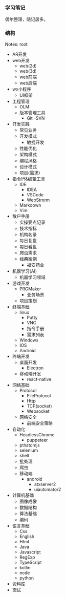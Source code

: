 ### 学习笔记
偶尔整理，随记居多。

### 结构
Notes: root
- AR开发
- web开发
  - web(2d)
  - web(3d)
  - web前端
  - web后端
- wx小程序
  - UI框架
- 工程管理
  - OLM
  - 版本管理工具
    - Git
    -SVN
- 开发实践
  - 常见业务
  - 开发模式
    - 敏捷开发
  - 性能优化
  - 架构模式
  - 编程风格
  - 设计模式
  - 项目(需求)
- 指令行&编辑工具
  - IDE
    - IDEA
    - VSCode
    - WebStrorm
  - Markdown
  - Vim
- 散户手册
  - 实操要点记录
  - 技术指标
  - 机构名录
  - 每日复盘
  - 每日看盘
  - 爬虫需求
  - 经典案例
    - 福安药业
- 机器学习(AI)
  - 机器学习领域
- 游戏开发
  - PRGMaker
    - 业务场景
  - 项目策划    
- 终端基础
  - linux
    - Putty
    - VNC
    - 指令手册
    - 需求列表
  - Windows
  - IOS
  - Android
- 终端开发
  - 桌面开发
    - Electron
  - 移动端开发
    - react-native
- 网络基础
  - Protocol
    - FileProtocol
    - Http
    - TCP(socket)
    - Websocket
  - 网络安全
    - 前端安全策略
- 自动化
  - HeadlessChrome
    - puppeteer
  - pthatomjs
  - selenium
  - shell
  - 批处理
  - 爬虫
  - 移动端
    - android
      - atxserver2
      - uiautomator2
- 计算机基础
  - 图像成像
  - 数据结构
  - 算法基础
  - 编码
- 语言基础
  - Css
  - English
  - Html
  - Java
  - Javascript
  - RegExp
  - TypeScript
  - kotlin
  - node
  - python
- 资料库
- 面试
